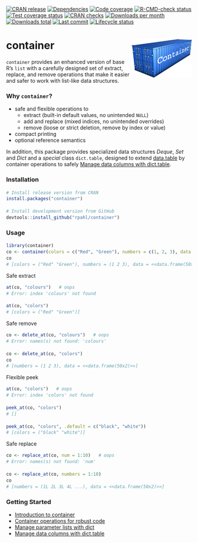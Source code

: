 
<!-- README.md is generated from README.Rmd. Please edit that file -->

<!-- badges: start -->

[![CRAN
release](https://www.r-pkg.org/badges/version/container)](https://cran.r-project.org/package=container)
[![Dependencies](https://tinyverse.netlify.app/badge/container)](https://CRAN.R-project.org/package=container)
[![Code
coverage](https://codecov.io/gh/rpahl/container/branch/master/graph/badge.svg)](https://app.codecov.io/gh/rpahl/container)
[![R-CMD-check
status](https://github.com/rpahl/container/workflows/R-CMD-check/badge.svg)](https://github.com/rpahl/container/actions)
[![Test coverage
status](https://github.com/rpahl/container/workflows/test-coverage/badge.svg)](https://github.com/rpahl/container/actions)
[![CRAN
checks](https://badges.cranchecks.info/summary/container.svg)](https://cran.r-project.org/web/checks/check_results_container.html)
[![Downloads per
month](http://cranlogs.r-pkg.org/badges/last-month/container)](https://cran.r-project.org/package=container)
[![Downloads
total](http://cranlogs.r-pkg.org/badges/grand-total/container)](https://cran.r-project.org/package=container)
[![Last
commit](https://img.shields.io/github/last-commit/rpahl/container.svg)](https://github.com/rpahl/container/commits/master)
[![Lifecycle
status](https://img.shields.io/badge/lifecycle-stable-brightgreen.svg)](https://lifecycle.r-lib.org/articles/stages.html#stable)

<!-- badges: end -->

# container <img src="man/figures/logo.png" alt="logo" align="right" width="163" height="104"/>

`container` provides an enhanced version of base R’s `list` with a
carefully designed set of extract, replace, and remove operations that
make it easier and safer to work with list-like data structures.

### Why `container`?

- safe and flexible operations to
  - extract (built-in default values, no unintended `NULL`)
  - add and replace (mixed indices, no unintended overrides)
  - remove (loose or strict deletion, remove by index or value)
- compact printing
- optional reference semantics

In addition, this package provides specialized data structures *Deque*,
*Set* and *Dict* and a *special* class `dict.table`, designed to extend
[data.table](https://CRAN.R-project.org/package=data.table) by container
operations to safely [Manage data columns with
dict.table](https://rpahl.github.io/container/articles/manage-data-columns.html).

### Installation

``` r
# Install release version from CRAN
install.packages("container")

# Install development version from GitHub
devtools::install_github("rpahl/container")
```

### Usage

``` r
library(container)
co <- container(colors = c("Red", "Green"), numbers = c(1, 2, 3), data = cars)
co
# [colors = ("Red" "Green"), numbers = (1 2 3), data = <<data.frame(50x2)>>]
```

Safe extract

``` r
at(co, "colours")   # oops
# Error: index 'colours' not found

at(co, "colors")
# [colors = ("Red" "Green")]
```

Safe remove

``` r
co <- delete_at(co, "colours")   # oops
# Error: names(s) not found: 'colours'

co <- delete_at(co, "colors")
co
# [numbers = (1 2 3), data = <<data.frame(50x2)>>]
```

Flexible peek

``` r
at(co, "colors")   # oops
# Error: index 'colors' not found

peek_at(co, "colors")
# []

peek_at(co, "colors", .default = c("black", "white"))
# [colors = ("black" "white")]
```

Safe replace

``` r
co <- replace_at(co, num = 1:10)   # oops
# Error: names(s) not found: 'num'

co <- replace_at(co, numbers = 1:10)
co
# [numbers = (1L 2L 3L 4L ...), data = <<data.frame(50x2)>>]
```

### Getting Started

- [Introduction to
  container](https://rpahl.github.io/container/articles/container.html)
- [Container operations for robust
  code](https://rpahl.github.io/container/articles/code-development.html)
- [Manage parameter lists with
  dict](https://rpahl.github.io/container/articles/parameter-list.html)
- [Manage data columns with
  dict.table](https://rpahl.github.io/container/articles/manage-data-columns.html)

